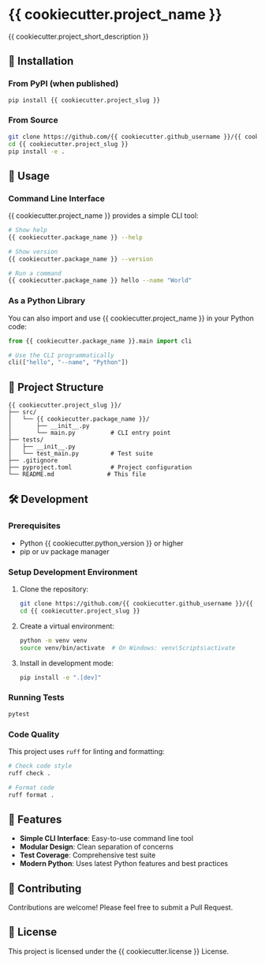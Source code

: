 # {{ cookiecutter.project_name }}

{{ cookiecutter.project_short_description }}

## 🚀 Installation

### From PyPI (when published)

```bash
pip install {{ cookiecutter.project_slug }}
```

### From Source

```bash
git clone https://github.com/{{ cookiecutter.github_username }}/{{ cookiecutter.project_slug }}.git
cd {{ cookiecutter.project_slug }}
pip install -e .
```

## 📖 Usage

### Command Line Interface

{{ cookiecutter.project_name }} provides a simple CLI tool:

```bash
# Show help
{{ cookiecutter.package_name }} --help

# Show version
{{ cookiecutter.package_name }} --version

# Run a command
{{ cookiecutter.package_name }} hello --name "World"
```

### As a Python Library

You can also import and use {{ cookiecutter.project_name }} in your Python code:

```python
from {{ cookiecutter.package_name }}.main import cli

# Use the CLI programmatically
cli(["hello", "--name", "Python"])
```

## 📁 Project Structure

```
{{ cookiecutter.project_slug }}/
├── src/
│   └── {{ cookiecutter.package_name }}/
│       ├── __init__.py
│       └── main.py          # CLI entry point
├── tests/
│   ├── __init__.py
│   └── test_main.py         # Test suite
├── .gitignore
├── pyproject.toml           # Project configuration
└── README.md               # This file
```

## 🛠️ Development

### Prerequisites

- Python {{ cookiecutter.python_version }} or higher
- pip or uv package manager

### Setup Development Environment

1. Clone the repository:
   ```bash
   git clone https://github.com/{{ cookiecutter.github_username }}/{{ cookiecutter.project_slug }}.git
   cd {{ cookiecutter.project_slug }}
   ```

2. Create a virtual environment:
   ```bash
   python -m venv venv
   source venv/bin/activate  # On Windows: venv\Scripts\activate
   ```

3. Install in development mode:
   ```bash
   pip install -e ".[dev]"
   ```

### Running Tests

```bash
pytest
```

### Code Quality

This project uses `ruff` for linting and formatting:

```bash
# Check code style
ruff check .

# Format code
ruff format .
```

## 📝 Features

- **Simple CLI Interface**: Easy-to-use command line tool
- **Modular Design**: Clean separation of concerns
- **Test Coverage**: Comprehensive test suite
- **Modern Python**: Uses latest Python features and best practices

## 🤝 Contributing

Contributions are welcome! Please feel free to submit a Pull Request.

## 📜 License

This project is licensed under the {{ cookiecutter.license }} License.
